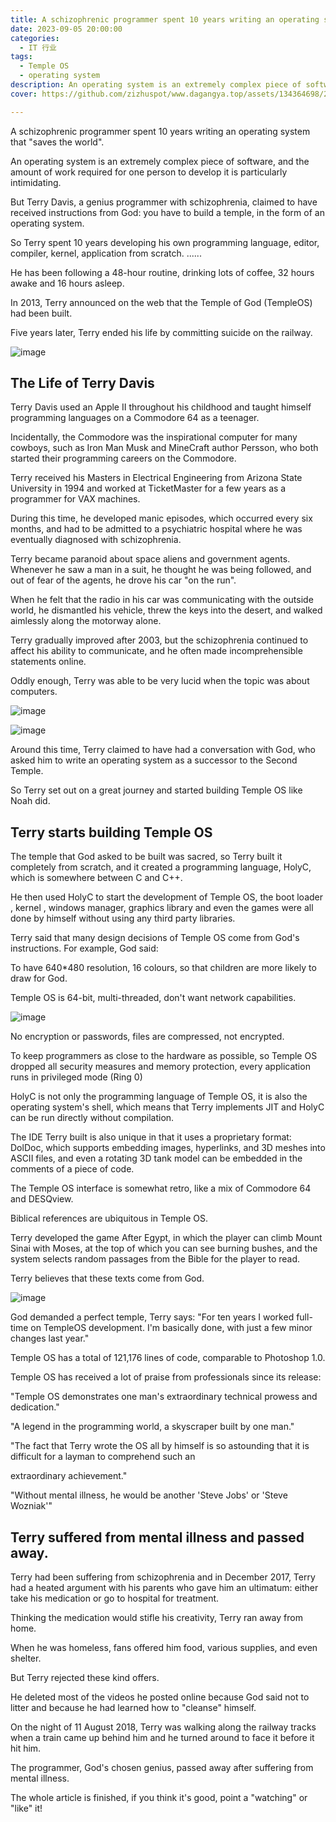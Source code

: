 ```yaml
---
title: A schizophrenic programmer spent 10 years writing an operating system that "saves the world"
date: 2023-09-05 20:00:00
categories:
  - IT 行业
tags:
  - Temple OS
  - operating system
description: An operating system is an extremely complex piece of software, and the amount of work required for one person to develop it is particularly intimidating. 
cover: https://github.com/zizhuspot/www.dagangya.top/assets/134364698/243b3e2b-7353-4f89-b41a-dcf3e269fbe0

---
```


A schizophrenic programmer spent 10 years writing an operating system that "saves the world".

An operating system is an extremely complex piece of software, and the amount of work required for one person to develop it is particularly intimidating. 

But Terry Davis, a genius programmer with schizophrenia, claimed to have received instructions from God: you have to build a temple, in the form of an operating system.

So Terry spent 10 years developing his own programming language, editor, compiler, kernel, application from scratch. ......

He has been following a 48-hour routine, drinking lots of coffee, 32 hours awake and 16 hours asleep.

In 2013, Terry announced on the web that the Temple of God (TempleOS) had been built.

Five years later, Terry ended his life by committing suicide on the railway.

![image](https://github.com/zizhuspot/www.dagangya.top/assets/134364698/46526e19-4466-4824-88eb-88c34f9369cb)


## The Life of Terry Davis

Terry Davis used an Apple II throughout his childhood and taught himself programming languages on a Commodore 64 as a teenager.

Incidentally, the Commodore was the inspirational computer for many cowboys, such as Iron Man Musk and MineCraft author Persson, who both started their programming careers on the Commodore.

Terry received his Masters in Electrical Engineering from Arizona State University in 1994 and worked at TicketMaster for a few years as a programmer for VAX machines.

During this time, he developed manic episodes, which occurred every six months, and had to be admitted to a psychiatric hospital where he was eventually diagnosed with schizophrenia.

Terry became paranoid about space aliens and government agents. Whenever he saw a man in a suit, he thought he was being followed, and out of fear of the agents, he drove his car "on the run".

When he felt that the radio in his car was communicating with the outside world, he dismantled his vehicle, threw the keys into the desert, and walked aimlessly along the motorway alone.

Terry gradually improved after 2003, but the schizophrenia continued to affect his ability to communicate, and he often made incomprehensible statements online.

Oddly enough, Terry was able to be very lucid when the topic was about computers.

![image](https://github.com/zizhuspot/www.dagangya.top/assets/134364698/fb42a8bb-770b-4f5a-aa12-3e2d4e264306)

![image](https://github.com/zizhuspot/www.dagangya.top/assets/134364698/d7237dee-6c7a-46fd-a106-1f2126c70e99)

Around this time, Terry claimed to have had a conversation with God, who asked him to write an operating system as a successor to the Second Temple.

So Terry set out on a great journey and started building Temple OS like Noah did.

## Terry starts building Temple OS

The temple that God asked to be built was sacred, so Terry built it completely from scratch, and it created a programming language, HolyC, which is somewhere between C and C++.

He then used HolyC to start the development of Temple OS, the boot loader , kernel , windows manager, graphics library and even the games were all done by himself without using any third party libraries.

Terry said that many design decisions of Temple OS come from God's instructions. For example, God said:

To have 640*480 resolution, 16 colours, so that children are more likely to draw for God.

Temple OS is 64-bit, multi-threaded, don't want network capabilities.

![image](https://github.com/zizhuspot/www.dagangya.top/assets/134364698/ade47cd7-729a-4561-a20e-3a7432e92257)

No encryption or passwords, files are compressed, not encrypted.

To keep programmers as close to the hardware as possible, so Temple OS dropped all security measures and memory protection, every application runs in privileged mode (Ring 0)

HolyC is not only the programming language of Temple OS, it is also the operating system's shell, which means that Terry implements JIT and HolyC can be run directly without compilation.

The IDE Terry built is also unique in that it uses a proprietary format: DolDoc, which supports embedding images, hyperlinks, and 3D meshes into ASCII files, and even a rotating 3D tank model can be embedded in the comments of a piece of code.

The Temple OS interface is somewhat retro, like a mix of Commodore 64 and DESQview.

Biblical references are ubiquitous in Temple OS.

Terry developed the game After Egypt, in which the player can climb Mount Sinai with Moses, at the top of which you can see burning bushes, and the system selects random passages from the Bible for the player to read.

Terry believes that these texts come from God.

![image](https://github.com/zizhuspot/www.dagangya.top/assets/134364698/48de984e-eb42-440d-8ddf-f1ad4ce365b0)

God demanded a perfect temple, Terry says: "For ten years I worked full-time on TempleOS development. I'm basically done, with just a few minor changes last year."

Temple OS has a total of 121,176 lines of code, comparable to Photoshop 1.0.

Temple OS has received a lot of praise from professionals since its release:

"Temple OS demonstrates one man's extraordinary technical prowess and dedication."

"A legend in the programming world, a skyscraper built by one man."

"The fact that Terry wrote the OS all by himself is so astounding that it is difficult for a layman to comprehend such an

extraordinary achievement."

"Without mental illness, he would be another 'Steve Jobs' or 'Steve Wozniak'"

## Terry suffered from mental illness and passed away.

Terry had been suffering from schizophrenia and in December 2017, Terry had a heated argument with his parents who gave him an ultimatum: either take his medication or go to hospital for treatment.

Thinking the medication would stifle his creativity, Terry ran away from home.

When he was homeless, fans offered him food, various supplies, and even shelter.

But Terry rejected these kind offers.

He deleted most of the videos he posted online because God said not to litter and because he had learned how to "cleanse" himself.

On the night of 11 August 2018, Terry was walking along the railway tracks when a train came up behind him and he turned around to face it before it hit him.

The programmer, God's chosen genius, passed away after suffering from mental illness.

The whole article is finished, if you think it's good, point a "watching" or "like" it!
